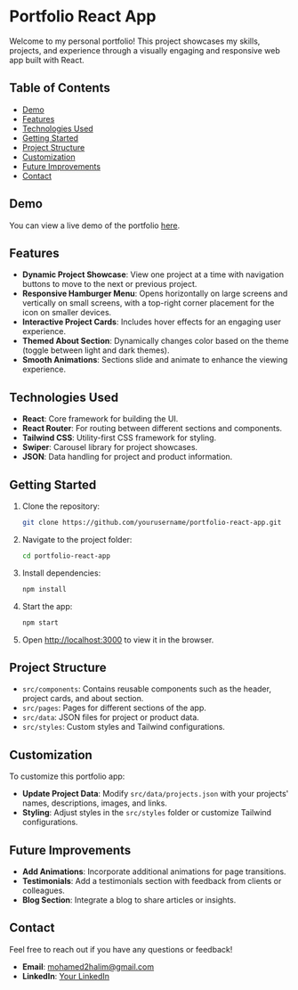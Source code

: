 # Portfolio React App

Welcome to my personal portfolio! This project showcases my skills, projects, and experience through a visually engaging and responsive web app built with React.

## Table of Contents
- [Demo](#demo)
- [Features](#features)
- [Technologies Used](#technologies-used)
- [Getting Started](#getting-started)
- [Project Structure](#project-structure)
- [Customization](#customization)
- [Future Improvements](#future-improvements)
- [Contact](#contact)

## Demo
You can view a live demo of the portfolio [here](https://portfoliooom.netlify.app).

## Features
- **Dynamic Project Showcase**: View one project at a time with navigation buttons to move to the next or previous project.
- **Responsive Hamburger Menu**: Opens horizontally on large screens and vertically on small screens, with a top-right corner placement for the icon on smaller devices.
- **Interactive Project Cards**: Includes hover effects for an engaging user experience.
- **Themed About Section**: Dynamically changes color based on the theme (toggle between light and dark themes).
- **Smooth Animations**: Sections slide and animate to enhance the viewing experience.

## Technologies Used
- **React**: Core framework for building the UI.
- **React Router**: For routing between different sections and components.
- **Tailwind CSS**: Utility-first CSS framework for styling.
- **Swiper**: Carousel library for project showcases.
- **JSON**: Data handling for project and product information.
  
## Getting Started
1. Clone the repository:
    ```bash
    git clone https://github.com/yourusername/portfolio-react-app.git
    ```
2. Navigate to the project folder:
    ```bash
    cd portfolio-react-app
    ```
3. Install dependencies:
    ```bash
    npm install
    ```
4. Start the app:
    ```bash
    npm start
    ```
5. Open [http://localhost:3000](http://localhost:3000) to view it in the browser.

## Project Structure
- `src/components`: Contains reusable components such as the header, project cards, and about section.
- `src/pages`: Pages for different sections of the app.
- `src/data`: JSON files for project or product data.
- `src/styles`: Custom styles and Tailwind configurations.

## Customization
To customize this portfolio app:
- **Update Project Data**: Modify `src/data/projects.json` with your projects' names, descriptions, images, and links.
- **Styling**: Adjust styles in the `src/styles` folder or customize Tailwind configurations.

## Future Improvements
- **Add Animations**: Incorporate additional animations for page transitions.
- **Testimonials**: Add a testimonials section with feedback from clients or colleagues.
- **Blog Section**: Integrate a blog to share articles or insights.

## Contact
Feel free to reach out if you have any questions or feedback!
- **Email**: mohamed2halim@gmail.com
- **LinkedIn**: [Your LinkedIn](https://www.linkedin.com/in/mohamed-mousa-3b7157201)
